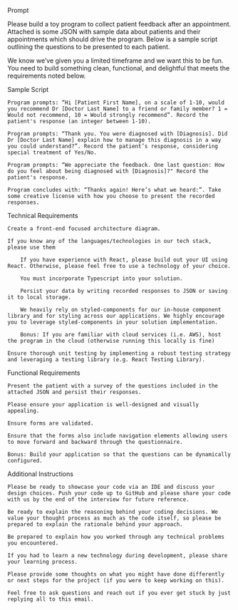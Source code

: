 Prompt

Please build a toy program to collect patient feedback after an appointment. Attached is some JSON with sample data about patients and their appointments which should drive the program. Below is a sample script outlining the questions to be presented to each patient.

We know we’ve given you a limited timeframe and we want this to be fun. You need to build something clean, functional, and delightful that meets the requirements noted below.

Sample Script

    Program prompts: “Hi [Patient First Name], on a scale of 1-10, would you recommend Dr [Doctor Last Name] to a friend or family member? 1 = Would not recommend, 10 = Would strongly recommend”. Record the patient's response (an integer between 1-10).

    Program prompts: “Thank you. You were diagnosed with [Diagnosis]. Did Dr [Doctor Last Name] explain how to manage this diagnosis in a way you could understand?”. Record the patient’s response, considering special treatment of Yes/No.

    Program prompts: “We appreciate the feedback. One last question: How do you feel about being diagnosed with [Diagnosis]?" Record the patient's response.

    Program concludes with: “Thanks again! Here’s what we heard:”. Take some creative license with how you choose to present the recorded responses.

Technical Requirements

    Create a front-end focused architecture diagram.

    If you know any of the languages/technologies in our tech stack, please use them

        If you have experience with React, please build out your UI using React. Otherwise, please feel free to use a technology of your choice.

        You must incorporate Typescript into your solution.

        Persist your data by writing recorded responses to JSON or saving it to local storage.

        We heavily rely on styled-components for our in-house component library and for styling across our applications. We highly encourage you to leverage styled-components in your solution implementation.

        Bonus: If you are familiar with cloud services (i.e. AWS), host the program in the cloud (otherwise running this locally is fine)

    Ensure thorough unit testing by implementing a robust testing strategy and leveraging a testing library (e.g. React Testing Library).

Functional Requirements

    Present the patient with a survey of the questions included in the attached JSON and persist their responses.

    Please ensure your application is well-designed and visually appealing.

    Ensure forms are validated.

    Ensure that the forms also include navigation elements allowing users to move forward and backward through the questionnaire.

    Bonus: Build your application so that the questions can be dynamically configured.

Additional Instructions

    Please be ready to showcase your code via an IDE and discuss your design choices. Push your code up to GitHub and please share your code with us by the end of the interview for future reference.

    Be ready to explain the reasoning behind your coding decisions. We value your thought process as much as the code itself, so please be prepared to explain the rationale behind your approach.

    Be prepared to explain how you worked through any technical problems you encountered.

    If you had to learn a new technology during development, please share your learning process.

    Please provide some thoughts on what you might have done differently or next steps for the project (if you were to keep working on this).

    Feel free to ask questions and reach out if you ever get stuck by just replying all to this email.